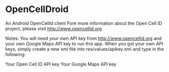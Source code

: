 OpenCellDroid
=============

An Android OpenCellId client
Fore more information about the Open Cell ID project, please visit http://www.opencellid.org

Notes:
You will need your own API key from http://www.opencellid.org and your own Google Maps API key to run this app.
When you got your own API keys, simply create a new xml file into res/values/apikey.xml and type in the following:

<?xml version="1.0" encoding="utf-8"?>
<resources>
    <string name="opencellid_apikey">Your Open Cell ID API key</string>
    <string name="googlemaps_apikey">Your Google Maps API key</string>
</resources>
